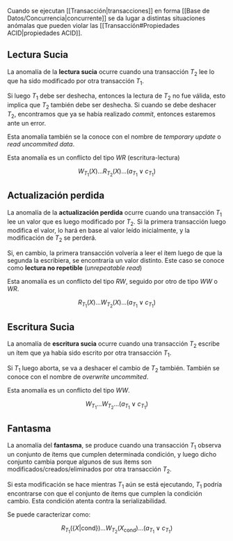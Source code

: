 Cuando se ejecutan [[Transacción|transacciones]] en forma [[Base de Datos/Concurrencia|concurrente]] se da lugar a distintas situaciones anómalas que pueden violar las [[Transacción#Propiedades ACID|propiedades ACID]].

## Lectura Sucia

La anomalía de la **lectura sucia** ocurre cuando una transacción $T_2$ lee lo que ha sido modificado por otra transacción $T_1$.

Si luego $T_1$ debe ser deshecha, entonces la lectura de $T_2$ no fue válida, esto implica que $T_2$ también debe ser deshecha. Si cuando se debe deshacer $T_2$, encontramos que ya se había realizado *commit*, entonces estaremos ante un error.

Esta anomalía también se la conoce con el nombre de *temporary update* o *read uncommited data*.

Esta anomalía es un conflicto del tipo $WR$ (escritura-lectura)

$$
W_{T_1}(X)\dots R_{T_2}(X)\dots (a_{T_1} \lor c_{T_1})
$$

## Actualización perdida

La anomalía de la **actualización perdida** ocurre cuando una transacción $T_1$ lee un valor que es luego modificado por $T_2$. Si la primera transacción luego modifica el valor, lo hará en base al valor leído inicialmente, y la modificación de $T_2$ se perderá.

Si, en cambio, la primera transacción volvería a leer el ítem luego de que la segunda la escribiera, se encontraría un valor distinto. Este caso se conoce como **lectura no repetible** (*unrepeatable read*)

Esta anomalía es un conflicto del tipo $RW$, seguido por otro de tipo $WW$ o $WR$.

$$
R_{T_1}(X)\dots W_{T_2}(X)\dots(a_{T_1} \lor c_{T_1})
$$

## Escritura Sucia

La anomalía de **escritura sucia** ocurre cuando una transacción $T_2$ escribe un ítem que ya había sido escrito por otra transacción $T_1$.

Si $T_1$ luego aborta, se va a deshacer el cambio de $T_2$ también. También se conoce con el nombre de *overwrite uncommited*.

Esta anomalía es un conflicto del tipo $WW$.

$$
W_{T_1}\dots W_{T_2}\dots (a_{T_1} \lor c_{T_1})
$$

## Fantasma

La anomalía del **fantasma**, se produce cuando una transacción $T_1$ observa un conjunto de ítems que cumplen determinada condición, y luego dicho conjunto cambia porque algunos de sus ítems son modificados/creados/eliminados por otra transacción $T_2$.

Si esta modificación se hace mientras $T_1$ aún se está ejecutando, $T_1$ podría encontrarse con que el conjunto de ítems que cumplen la condición cambio. Esta condición atenta contra la serializabilidad.

Se puede caracterizar como:

$$
R_{T_1}(\{X|\text{cond}\})\dots W_{T_2}(X_\text{cond})\dots(a_{T_1} \lor c_{T_1})
$$
